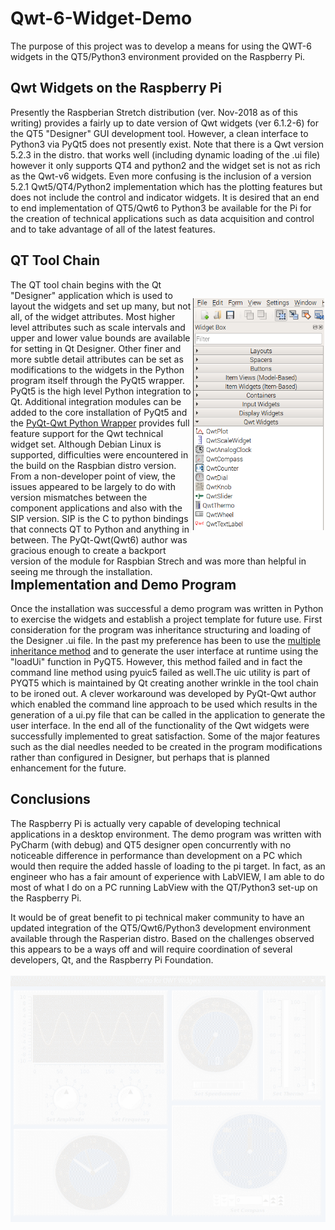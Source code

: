 # Qwt-6-Widget-Demo
The purpose of this project was to develop a means for using the QWT-6 widgets in the QT5/Python3 environment provided on the Raspberry Pi.
## Qwt Widgets on the Raspberry Pi
 Presently the Raspberian Stretch distribution (ver. Nov-2018 as of this writing) provides a fairly up to date version of Qwt widgets (ver 6.1.2-6) for the QT5 "Designer" GUI development tool. However, a clean interface to Python3 via PyQt5 does not presently exist. Note that there is a Qwt version 5.2.3 in the distro. that works well (including dynamic loading of the .ui file) however it only supports QT4 and python2 and the widget set is not as rich as the Qwt-v6 widgets. Even more confusing is the inclusion of a version 5.2.1 Qwt5/QT4/Python2 implementation which has the plotting features but does not include the control and indicator widgets. It is desired that an end to end implementation of QT5/Qwt6 to Python3 be available for the Pi for the creation of technical applications such as data acquisition and control and to take advantage of all of the latest features.
## QT Tool Chain
<div style="float: right">
 <img src="IMG/designerwidgets.PNG" width="210" align="right" hspace="2" vspace="30">
The QT tool chain begins with the Qt "Designer" application which is used to layout the widgets and set up many, but not all, of the widget attributes. Most higher level attributes such as scale intervals and upper and lower value bounds  are available for setting in Qt Designer. Other finer and more subtle detail attributes can be set as modifications to the widgets in the Python program itself through the PyQt5 wrapper. PyQt5 is the high level Python integration to Qt. Additional integration modules can be added to the core installation of PyQt5 and the <a href="https://github.com/GauiStori/PyQt-Qwt">PyQt-Qwt Python Wrapper</a> provides full feature support for the Qwt technical widget set. Although Debian Linux is supported, difficulties were encountered in the build on the Raspbian distro version. From a non-developer point of view, the issues appeared to be largely to do with version mismatches between the component applications and also with the SIP version. SIP is the C to python bindings that connects QT to Python and anything in between. The PyQt-Qwt(Qwt6) author was gracious enough to create a backport version of the module for Raspbian Strech and was more than helpful in seeing me through the installation.
</div>

## Implementation and Demo Program
Once the installation was successful a demo program was written in Python to exercise the widgets and establish a project template for future use. First consideration for the program was inheritance structuring and loading of the Designer .ui file. In the past my preference has been to use the <a href="http://pyqt.sourceforge.net/Docs/PyQt5/designer.html">multiple inheritance method</a> and to generate the user interface at runtime using the "loadUi" function in PyQT5. However, this method failed and in fact the command line method using pyuic5 failed as well.The uic utility is part of PYQT5 which is maintained by Qt creating another wrinkle in the tool chain to be ironed out. A clever workaround was developed by PyQt-Qwt author which enabled the command line approach to be used which results in the generation of a ui.py file that can be called in the application to generate the user interface. In the end all of the functionality of the Qwt widgets were successfully implemented to great satisfaction. Some of the major features such as the dial needles needed to be created in the program modifications rather than configured in Designer, but perhaps that is planned enhancement for the future.
## Conclusions
The Raspberry Pi is actually very capable of developing technical applications in a desktop environment. The demo program was written with PyCharm (with debug) and QT5 designer open concurrently with no noticeable difference in performance than development on a PC which would then require the added hassle of loading to the pi  target. In fact, as an engineer who has a fair amount of experience with LabVIEW, I am able to do most of what I do on a PC running LabView with the QT/Python3 set-up on the Raspberry Pi.

It would be of great benefit to pi technical maker community to have an updated integration of the QT5/Qwt6/Python3 development environment available through the Rasperian distro. Based on the challenges observed this appears to be a ways off and will require coordination of several developers, Qt, and the Raspberry Pi Foundation. 
 <br><br>
![Demo](IMG/qwtdemo.gif)
